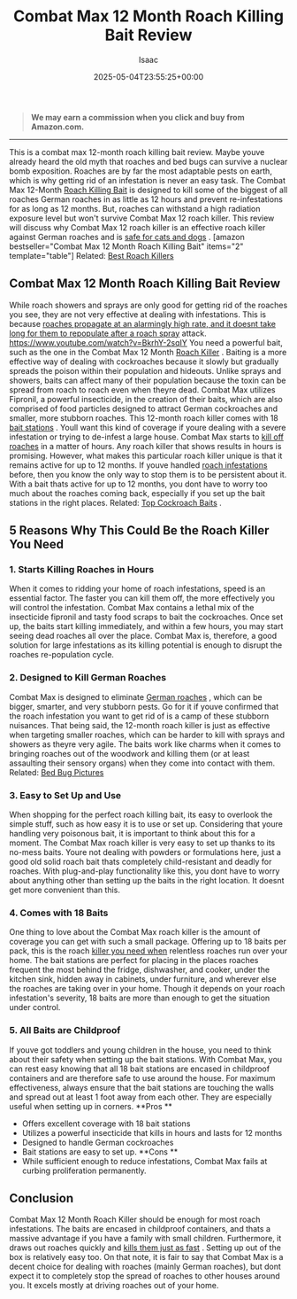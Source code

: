 ﻿---
author: Isaac
layout: post
title: Combat Max 12 Month Roach Killing Bait Review
date: '2025-05-04T23:55:25+00:00'
categories:
- Cockroaches
- Product Reviews
tags: []
slug: /combat-max-12-month-roach-killing-bait-review/
lastmod: 2025-05-07T12:21:26+03:00
---
> **We may earn a commission when you click and buy from Amazon.com.**
>

---
This is a combat max 12-month roach killing bait review. Maybe youve already heard the old myth that roaches and bed bugs can survive a nuclear bomb exposition. Roaches are by far the most adaptable pests on earth, which is why getting rid of an infestation is never an easy task.
The Combat Max 12-Month
[Roach Killing Bait](https://entomology.ca.uky.edu/ef614)
is designed to kill some of the biggest of all roaches  German roaches in as little as 12 hours and prevent re-infestations for as long as 12 months.
But, roaches can withstand a high radiation exposure level but won't survive Combat Max 12 roach killer. This review will discuss why Combat Max 12 roach killer is an effective roach killer against German roaches and is
[safe for cats and dogs](https://pestpolicy.com/pet-safe-roach-killer/)
.
[amazon bestseller="Combat Max 12 Month Roach Killing Bait" items="2" template="table"]
Related:
[Best Roach Killers](https://pestpolicy.com/best-roach-killer-for-apartments/)
## Combat Max 12 Month Roach Killing Bait Review
While roach showers and sprays are only good for getting rid of the roaches you see, they are not very effective at dealing with infestations. This is because
[roaches propagate at an alarmingly high rate, and it doesnt take long for them to repopulate after a roach spray](https://pestpolicy.com/bengal-roach-spray-review/)
attack.
https://www.youtube.com/watch?v=BkrhY-2sqIY
You need a powerful bait, such as the one in the Combat Max 12 Month
[Roach Killer](https://pestpolicy.com/raid-ant-roach-killer-insecticide-spray-review/)
. Baiting is a more effective way of dealing with cockroaches because it slowly but gradually spreads the poison within their population and hideouts.
Unlike sprays and showers, baits can affect many of their population because the toxin can be spread from roach to roach even when theyre dead.
Combat Max utilizes Fipronil, a powerful insecticide, in the creation of their baits, which are also comprised of food particles designed to attract German cockroaches and smaller, more stubborn roaches.
This 12-month roach killer comes with 18
[bait stations](https://pestpolicy.com/best-termite-bait-stations/)
. Youll want this kind of coverage if youre dealing with a severe infestation or trying to de-infest a large house.
Combat Max starts to
[kill off roaches](https://pestpolicy.com/how-to-get-rid-of-cockroaches/)
in a matter of hours. Any roach killer that shows results in hours is promising. However, what makes this particular roach killer unique is that it remains active for up to 12 months.
If youve handled
[roach infestations](https://pestpolicy.com/what-do-roaches-smell-like/)
before, then you know the only way to stop them is to be persistent about it. With a bait thats active for up to 12 months, you dont have to worry too much about the roaches coming back, especially if you set up the bait stations in the right places.
Related:
[Top Cockroach Baits](https://pestpolicy.com/best-roach-bait/)
.
## 5 Reasons Why This Could Be the Roach Killer You Need
### 1. Starts Killing Roaches in Hours
When it comes to ridding your home of roach infestations, speed is an essential factor. The faster you can kill them off, the more effectively you will control the infestation.
Combat Max contains a lethal mix of the insecticide fipronil and tasty food scraps to bait the cockroaches. Once set up, the baits start killing immediately, and within a few hours, you may start seeing dead roaches all over the place.
Combat Max is, therefore, a good solution for large infestations as its killing potential is enough to disrupt the roaches re-population cycle.
### 2. Designed to Kill German Roaches
Combat Max is designed to eliminate
[German roaches](https://pestpolicy.com/how-to-find-a-roach-nest/)
, which can be bigger, smarter, and very stubborn pests. Go for it if youve confirmed that the roach infestation you want to get rid of is a camp of these stubborn nuisances.
That being said, the 12-month roach killer is just as effective when targeting smaller roaches, which can be harder to kill with sprays and showers as theyre very agile.
The baits work like charms when it comes to bringing roaches out of the woodwork and killing them (or at least assaulting their sensory organs) when they come into contact with them.
Related:
[Bed Bug Pictures](https://pestpolicy.com/pictures-of-bed-bugs/)
### 3. Easy to Set Up and Use
When shopping for the perfect roach killing bait, its easy to overlook the simple stuff, such as how easy it is to use or set up. Considering that youre handling very poisonous bait, it is important to think about this for a moment.
The Combat Max roach killer is very easy to set up thanks to its no-mess baits. Youre not dealing with powders or formulations here, just a good old solid roach bait thats completely child-resistant and deadly for roaches.
With plug-and-play functionality like this, you dont have to worry about anything other than setting up the baits in the right location. It doesnt get more convenient than this.
### 4. Comes with 18 Baits
One thing to love about the Combat Max roach killer is the amount of coverage you can get with such a small package. Offering up to 18 baits per pack, this is the roach
[killer you need when](https://pestpolicy.com/ortho-home-defense-dual-action-bed-bug-killer-review/)
relentless roaches run over your home.
The bait stations are perfect for placing in the places roaches frequent the most  behind the fridge, dishwasher, and cooker, under the kitchen sink, hidden away in cabinets, under furniture, and wherever else the roaches are taking over in your home.
Though it depends on your roach infestation's severity, 18 baits are more than enough to get the situation under control.
### 5. All Baits are Childproof
If youve got toddlers and young children in the house, you need to think about their safety when setting up the bait stations. With Combat Max, you can rest easy knowing that all 18 bait stations are encased in childproof containers and are therefore safe to use around the house.
For maximum effectiveness, always ensure that the bait stations are touching the walls and spread out at least 1 foot away from each other. They are especially useful when setting up in corners.
**Pros **
- Offers excellent coverage with 18 bait stations
- Utilizes a powerful insecticide that kills in hours and lasts for 12 months
- Designed to handle German cockroaches
- Bait stations are easy to set up.
**Cons **
- While sufficient enough to reduce infestations, Combat Max fails at curbing proliferation permanently.
## Conclusion
Combat Max 12 Month Roach Killer should be enough for most roach infestations. The baits are encased in childproof containers, and thats a massive advantage if you have a family with small children.
Furthermore, it draws out roaches quickly and
[kills them just as fast](https://pestpolicy.com/how-to-get-rid-of-ground-bees/)
. Setting up out of the box is relatively easy too.
On that note, it is fair to say that Combat Max is a decent choice for dealing with roaches (mainly German roaches), but dont expect it to completely stop the spread of roaches to other houses around you. It excels mostly at driving roaches out of your home.